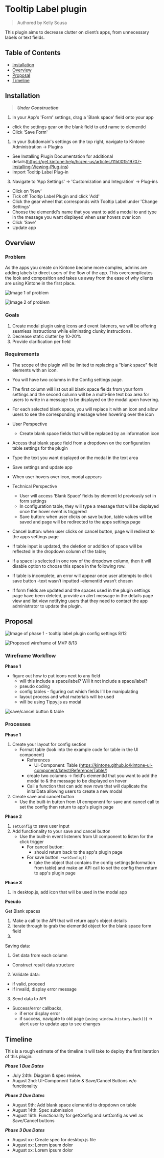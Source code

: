 # Tooltip Label plugin
> Authored by Kelly Sousa

This plugin aims to decrease clutter on client’s apps, from unnecessary labels or text fields. 

## Table of Contents

- [Installation](#installation)
- [Overview](#overview)
- [Proposal](#proposal)
- [Timeline](#timeline)


## Installation
> ***Under Construction***

1. In your App's 'Form' settings, drag a 'Blank space' field onto your app
  - click the settings gear on the blank field to add name to elementId
  - Click 'Save Form'
1. In your Subdomain's settings on the top right, navigate to Kintone Administration -> Plugins
  - See Installing Plugin Documentation for additional details(https://get.kintone.help/hc/en-us/articles/115001519707-Installing-Viewing-Plug-ins)
  - Import Tooltip Label Plug-in
3. Navigate to 'App Settings' -> 'Customization and Integration' -> Plug-ins
  - Click on 'New'
  - Tick off Tooltip Label Plugin and click 'Add'
  - Click the gear wheel that corresponds with Tooltip Label under 'Change Settings'
  - Choose the elementId's name that you want to add a modal to and type in the message you want displayed when user hovers over icon
  - Click 'Save'
  - Update app


## Overview

### **Problem**
 
As the apps you create on Kintone become more complex, admins are adding labels to direct users of the flow of the app. This overcomplicates the look and composition and takes us away from the ease of why clients are using Kintone in the first place.


![Image 1 of problem](https://user-images.githubusercontent.com/45135493/61839338-08c95e80-ae42-11e9-8a42-e6bdb9a5430f.png)

![Image 2 of problem](https://user-images.githubusercontent.com/45135493/61839432-5a71e900-ae42-11e9-95b3-5371f566f25d.png)

### **Goals**
1. Create modal plugin using icons and event listeners, we will be offering seamless instructions while eliminating clunky instructions.
2. Decrease static clutter by 10-20%
3. Provide clarification per field

### **Requirements**
- The scope of the plugin will be limited to replacing a "blank space" field elements with an icon. 
- You will have two columns in the Config settings page. 
- The first column will list out all blank space fields from your form settings and the second column will be a multi-line text box area for users to write in a message to be displayed on the modal upon hovering. 
- For each selected blank space, you will replace it with an icon and allow users to see the corresponding message when hovering over the icon

- User Perspective	
  - Create blank space fields that will be replaced by an information icon
- Access that blank space field from a dropdown on the configuration table settings for the plugin
- Type the text you want displayed on the modal in the text area
- Save settings and update app
- When user hovers over icon, modal appears

- Technical Perspective
  - User will access ‘Blank Space’ fields by element Id previously set in form settings
  - In configuration table, they will type a message that will be displayed once the hover event is triggered
  - Save button: when user clicks on save button, table values will be saved and page will be redirected to the apps settings page
 - Cancel button: when user clicks on cancel button, page will redirect to the apps settings page
  - If table input is updated, the deletion or addition of space will be reflected in the dropdown column of the table;
  - If a space is selected in one row of the dropdown column, then it will disable option to choose this space in the following row. 
  - If table is incomplete, an error will appear once user attempts to click save button
    -text wasn’t inputted
    -elementId wasn’t chosen
  - If form fields are updated and the spaces used in the plugin settings page have been deleted, provide an alert message in the details page view and list view notifying users that they need to contact the app administrator to update the plugin. 


## Proposal

![Image of phase 1 - tooltip label plugin config settings 8/12](https://user-images.githubusercontent.com/45135493/62907111-8dfbb100-bd26-11e9-9c34-4f9159da2809.png)


![Proposed wireframe of MVP 8/13](https://user-images.githubusercontent.com/45135493/62977746-7c70e280-bdd4-11e9-8555-77c5f5459da4.png)


### **Wireframe Workflow**

**Phase 1**
- figure out how to put icons next to any field
  - will this include a space/label? Will it not include a space/label?
  - pseudo coding 
  - config tables - figuring out which fields I’ll be manipulating
  - layout process and what materials will be used
  - will be using Tippy.js as modal 

![save/cancel button & table](https://user-images.githubusercontent.com/45135493/61895425-81263300-aec7-11e9-8bf4-6751ed93c99e.png)


### **Processes**

**Phase 1**
1. Create your layout for config section
    - Format table (look into the example code for table in the UI component)
        - References 
            - UI-Component: Table (https://kintone.github.io/kintone-ui-component/latest/Reference/Table/)
        - create two columns -> field's elementId that you want to add the modal to & the message to be displayed on hover
        - Call a function that can add new rows that will duplicate the initalData allowing users to create a new modal
2. Create save and cancel button
    - Use the built-in button from UI component for save and cancel call to set the config then return to app's plugin page


**Phase 2**
1. `setConfig` to save user input
2. Add functionality to your save and cancel button
    - Use the built-in event listeners from UI component to listen for the click trigger
        - For cancel button:
            * should return back to the app's plugin page 
        - For save button: 
          -`setConfig()`
            * take the object that contains the config settings(information from table) and make an API call to set the config then return to app's plugin page

**Phase 3**
1. In desktop.js, add icon that will be used in the modal app          

**Pseudo**

Get Blank spaces
  1. Make a call to the API that will return app's object details
  2. Iterate through to grab the elementId object for the blank space form field
  3.


Saving data:

  1. Get data from each column
  - Construct result data structure
  2. Validate data: 
  - if valid, proceed
  - if invalid, display error message
  3. Send data to API
  - Success/error callbacks, 
    - if error display error
    - if success, navigate to old page (`using window.history.back()`) -> alert user to update app to see changes 


## Timeline
This is a rough estimate of the timeline it will take to deploy the first iteration of this plugin.

***Phase 1 Due Dates***
  - July 24th: Diagram & spec review.
  - August 2nd: UI-Component Table & Save/Cancel Buttons w/o functionality

***Phase 2 Due Dates***
  - August 9th: Add blank space elementId to dropdown on table
  - August 14th: Spec submission
  - August 16th: Functionality for getConfig and setConfig as well as Save/Cancel buttons

***Phase 3 Due Dates***
  - August xx: Create spec for desktop.js file
  - August xx: Lorem ipsum dolor
  - August xx: Lorem ipsum dolor




